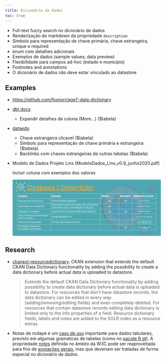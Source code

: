 ```yaml
---
title: Dicionário de dados
toc: true
---
```


- Full-text fuzzy search no dicionário de dados
- Renderização do markdown da propriedade `description`
- Símbolo para representação de chave primária, chave estrangeira, unique e required
- enum com detalhes adicionais
- Exemplos de dados (sample values; data preview)
- Flexibilidade para campos ad-hoc (estado e município)
- Footnotes and annotations
- O dicionário de dados não deve estar vinculado ao datastore


## Examples

- https://github.com/fjuniorr/age7-data-dictionary

- [dbt docs](https://www.getdbt.com/mrr-playbook/#!/model/model.acme.customer_churn_month)

    - Expandir detalhes de coluna (More...) ($tabela)

- [dataedo](https://dataedo.com/samples/html/Data_warehouse/index.html)

    - Chave estrangeira clicavel ($tabela)
    - Símbolo para representação de chave primária e estrangeira ($tabela)
    - Backlinks com chaves estrangeiras de outras tabelas ($tabela)

-  Modelo de Dados Projeto Lins (ModeloDados_Lins_v0.9_junho2020.pdf)

    Incluir coluna com exemplos dos valores

    ![](/static/20220607T202406.png)

## Research

- [ckanext-resourcedictionary](https://github.com/keitaroinc/ckanext-resourcedictionary). CKAN extension that extends the default CKAN Data Dictionary functionality by adding the possibility to create a data dictionary before actual data is uploaded to datastore.
    
    > Extends the default CKAN Data Dictionary functionality by adding possibility to create data dictionary before actual data is uploaded to datastore. For resources that don't have datastore records, the data dictionary can be edited in every way (adding/removing/editing fields) and even completely deleted. For resources that contain datastore records editing data dictionary is limited only to the info properties of a field. Resource dictionary fields, labels and notes are added to the SOLR index as a resource extras.

- Notas de rodapé é um [caso de uso](https://www.w3.org/annotation/wiki/Use_Cases/Annotating_CSV_Data) importante para dados tabulares, previsto em algumas gramaticas de tabelas (como no [pacote R gt](https://gt.rstudio.com/)). A propriedade [notes](https://www.w3.org/TR/2015/REC-tabular-metadata-20151217/#table-notes) definida no âmbito da W3C pode ser reaproveitada para fins de [anotações gerais](https://www.w3.org/TR/tabular-data-primer/#cell-annotations), mas que deveriam ser tratadas de forma especial no dicionário de dados.